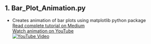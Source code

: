 ## 1.  Bar_Plot_Animation.py 
- Creates animation of bar plots using matplotlib python package <br>
[Read complete tutorial on Medium](https://medium.com/@dc.aichara/making-animated-bar-plots-of-top-16-cryptocurrencies-market-capitalization-price-and-volume-7889788af264)<br>
[Watch animation on YouTube](https://www.youtube.com/watch?v=jqSuaRpCnro) <br>
[![YouTube Video](http://img.youtube.com/vi/jqSuaRpCnro/0.jpg)](http://www.youtube.com/watch?v=jqSuaRpCnro)